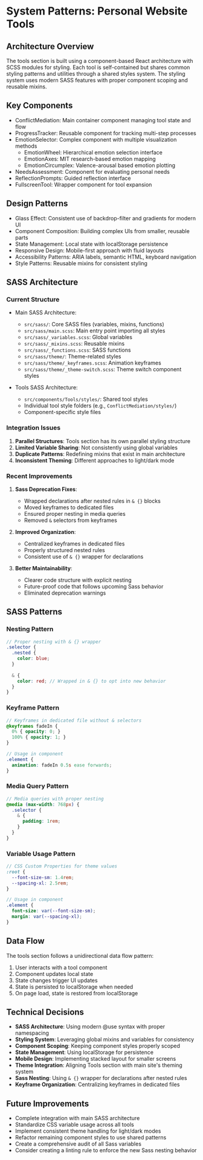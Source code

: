 # System Patterns: Personal Website Tools

## Architecture Overview

The tools section is built using a component-based React architecture with SCSS modules for styling. Each tool is self-contained but shares common styling patterns and utilities through a shared styles system. The styling system uses modern SASS features with proper component scoping and reusable mixins.

## Key Components

- ConflictMediation: Main container component managing tool state and flow
- ProgressTracker: Reusable component for tracking multi-step processes
- EmotionSelector: Complex component with multiple visualization methods
  - EmotionWheel: Hierarchical emotion selection interface
  - EmotionAxes: MIT research-based emotion mapping
  - EmotionCircumplex: Valence-arousal based emotion plotting
- NeedsAssessment: Component for evaluating personal needs
- ReflectionPrompts: Guided reflection interface
- FullscreenTool: Wrapper component for tool expansion

## Design Patterns

- Glass Effect: Consistent use of backdrop-filter and gradients for modern UI
- Component Composition: Building complex UIs from smaller, reusable parts
- State Management: Local state with localStorage persistence
- Responsive Design: Mobile-first approach with fluid layouts
- Accessibility Patterns: ARIA labels, semantic HTML, keyboard navigation
- Style Patterns: Reusable mixins for consistent styling

## SASS Architecture

### Current Structure

- Main SASS Architecture:
  - `src/sass/`: Core SASS files (variables, mixins, functions)
  - `src/sass/main.scss`: Main entry point importing all styles
  - `src/sass/_variables.scss`: Global variables
  - `src/sass/_mixins.scss`: Reusable mixins
  - `src/sass/_functions.scss`: SASS functions
  - `src/sass/theme/`: Theme-related styles
  - `src/sass/theme/_keyframes.scss`: Animation keyframes
  - `src/sass/theme/_theme-switch.scss`: Theme switch component styles

- Tools SASS Architecture:
  - `src/components/Tools/styles/`: Shared tool styles
  - Individual tool style folders (e.g., `ConflictMediation/styles/`)
  - Component-specific style files

### Integration Issues

1. **Parallel Structures**: Tools section has its own parallel styling structure
2. **Limited Variable Sharing**: Not consistently using global variables
3. **Duplicate Patterns**: Redefining mixins that exist in main architecture
4. **Inconsistent Theming**: Different approaches to light/dark mode

### Recent Improvements

1. **Sass Deprecation Fixes**:
   - Wrapped declarations after nested rules in `& {}` blocks
   - Moved keyframes to dedicated files
   - Ensured proper nesting in media queries
   - Removed `&` selectors from keyframes

2. **Improved Organization**:
   - Centralized keyframes in dedicated files
   - Properly structured nested rules
   - Consistent use of `& {}` wrapper for declarations

3. **Better Maintainability**:
   - Clearer code structure with explicit nesting
   - Future-proof code that follows upcoming Sass behavior
   - Eliminated deprecation warnings

## SASS Patterns

### Nesting Pattern

```scss
// Proper nesting with & {} wrapper
.selector {
  .nested {
    color: blue;
  }
  
  & {
    color: red; // Wrapped in & {} to opt into new behavior
  }
}
```

### Keyframe Pattern

```scss
// Keyframes in dedicated file without & selectors
@keyframes fadeIn {
  0% { opacity: 0; }
  100% { opacity: 1; }
}

// Usage in component
.element {
  animation: fadeIn 0.5s ease forwards;
}
```

### Media Query Pattern

```scss
// Media queries with proper nesting
@media (max-width: 768px) {
  .selector {
    & {
      padding: 1rem;
    }
  }
}
```

### Variable Usage Pattern

```scss
// CSS Custom Properties for theme values
:root {
  --font-size-sm: 1.4rem;
  --spacing-xl: 2.5rem;
}

// Usage in component
.element {
  font-size: var(--font-size-sm);
  margin: var(--spacing-xl);
}
```

## Data Flow

The tools section follows a unidirectional data flow pattern:

1. User interacts with a tool component
2. Component updates local state
3. State changes trigger UI updates
4. State is persisted to localStorage when needed
5. On page load, state is restored from localStorage

## Technical Decisions

- **SASS Architecture**: Using modern @use syntax with proper namespacing
- **Styling System**: Leveraging global mixins and variables for consistency
- **Component Scoping**: Keeping component styles properly scoped
- **State Management**: Using localStorage for persistence
- **Mobile Design**: Implementing stacked layout for smaller screens
- **Theme Integration**: Aligning Tools section with main site's theming system
- **Sass Nesting**: Using `& {}` wrapper for declarations after nested rules
- **Keyframe Organization**: Centralizing keyframes in dedicated files

## Future Improvements

- Complete integration with main SASS architecture
- Standardize CSS variable usage across all tools
- Implement consistent theme handling for light/dark modes
- Refactor remaining component styles to use shared patterns
- Create a comprehensive audit of all Sass variables
- Consider creating a linting rule to enforce the new Sass nesting behavior
